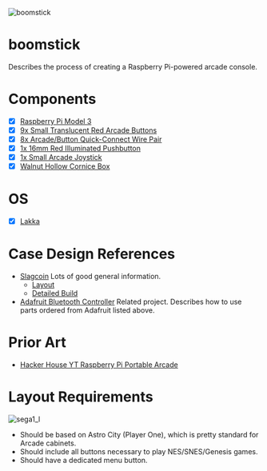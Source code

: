 ![boomstick](https://cloud.githubusercontent.com/assets/2590422/21485582/7067ab3c-cb73-11e6-82b0-20654c4f28f1.jpg)

# boomstick
Describes the process of creating a Raspberry Pi-powered arcade console.

# Components
- [x] [Raspberry Pi Model 3](https://www.adafruit.com/products/3055)
- [x] [9x Small Translucent Red Arcade Buttons](https://www.adafruit.com/products/473)
- [x] [8x Arcade/Button Quick-Connect Wire Pair](https://www.adafruit.com/products/1152)
- [x] [1x 16mm Red Illuminated Pushbutton](https://www.adafruit.com/products/1439)
- [x] [1x Small Arcade Joystick](https://www.adafruit.com/products/480)
- [x] [Walnut Hollow Cornice Box](https://www.amazon.com/gp/product/B000YQEMHW/ref=oh_aui_detailpage_o00_s00?ie=UTF8&psc=1)

# OS
- [x] [Lakka](http://www.lakka.tv/)

# Case Design References
- [Slagcoin](http://www.slagcoin.com/joystick.html) Lots of good general information.
  - [Layout](http://www.slagcoin.com/joystick/layout.htm)
  - [Detailed Build](http://www.slagcoin.com/joystick/example3.html)
- [Adafruit Bluetooth Controller](https://learn.adafruit.com/bluetooth-arcade-stick/) Related project. Describes how to use parts ordered from Adafruit listed above.

# Prior Art
- [Hacker House YT Raspberry Pi Portable Arcade](https://github.com/HackerHouseYT/Portable-Arcade/blob/master/README.md)

# Layout Requirements
![sega1_l](https://cloud.githubusercontent.com/assets/2590422/21487656/a8a40d32-cb9c-11e6-82db-816dd6999120.png)
- Should be based on Astro City (Player One), which is pretty standard for Arcade cabinets.
- Should include all buttons necessary to play NES/SNES/Genesis games.
- Should have a dedicated menu button.
